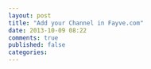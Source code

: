 ```yaml
---
layout: post
title: "Add your Channel in Fayve.com"
date: 2013-10-09 08:22
comments: true
published: false
categories: 
---
```

